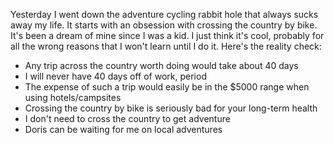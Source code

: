 Yesterday I went down the adventure cycling rabbit hole that always sucks away my life. It starts with an obsession with crossing the country by bike. It's been a dream of mine since I was a kid. I just think it's cool, probably for all the wrong reasons that I won't learn until I do it. Here's the reality check:

- Any trip across the country worth doing would take about 40 days
- I will never have 40 days off of work, period
- The expense of such a trip would easily be in the $5000 range when using hotels/campsites
- Crossing the country by bike is seriously bad for your long-term health
- I don't need to cross the country to get adventure
- Doris can be waiting for me on local adventures

